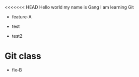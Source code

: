 <<<<<<< HEAD
Hello world 
my name is Gang
I am learning Git

- feature-A

- test
- test2
# Git class

- fix-B
